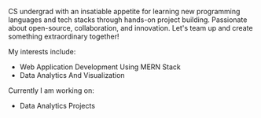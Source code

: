 

<!--
**santshvm/santshvm** is a ✨ _special_ ✨ repository because its `README.md` (this file) appears on your GitHub profile.

Here are some ideas to get you started:

- 🔭 I’m currently working on ...
- 🌱 I’m currently learning ...
- 👯 I’m looking to collaborate on ...
- 🤔 I’m looking for help with ...
- 💬 Ask me about ...
- 📫 How to reach me: ...
- 😄 Pronouns: ...
- ⚡ Fun fact: ...
-->


CS undergrad with an insatiable appetite for learning new programming languages and tech stacks through hands-on project building. Passionate about open-source, collaboration, and innovation. Let's team up and create something extraordinary together!

My interests include: 
- Web Application Development Using MERN Stack
- Data Analytics And Visualization

Currently I am working on: 
- Data Analytics Projects 
